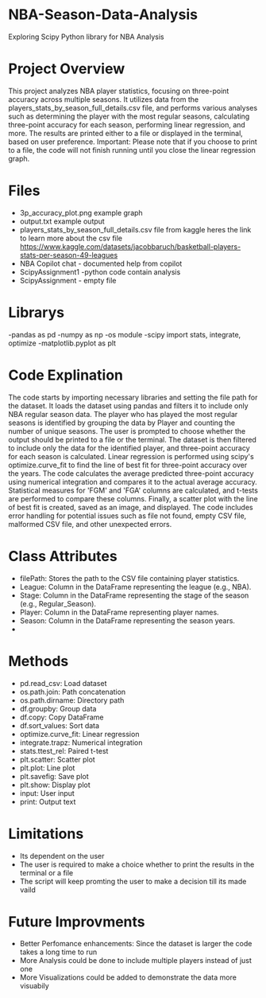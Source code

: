 # NBA-Season-Data-Analysis
Exploring Scipy Python library for NBA Analysis

# Project Overview 
This project analyzes NBA player statistics, focusing on three-point accuracy across multiple seasons. It utilizes data from the players_stats_by_season_full_details.csv file, and performs various analyses such as determining the player with the most regular seasons, calculating three-point accuracy for each season, performing linear regression, and more. The results are printed either to a file or displayed in the terminal, based on user preference. Important: Please note that if you choose to print to a file, the code will not finish running until you close the linear regression graph.


# Files 
- 3p_accuracy_plot.png example graph
- output.txt example output
- players_stats_by_season_full_details.csv file from kaggle heres the link to learn more about the csv file https://www.kaggle.com/datasets/jacobbaruch/basketball-players-stats-per-season-49-leagues
- NBA Copilot chat - documented help from copilot
- ScipyAssignment1 -python code contain analysis
- ScipyAssignment - empty file  

# Librarys
-pandas as pd 
-numpy as np
-os module 
-scipy import stats, integrate, optimize 
-matplotlib.pyplot as plt 


# Code Explination
The code starts by importing necessary libraries and setting the file path for the dataset. It loads the dataset using pandas and filters it to include only NBA regular season data. The player who has played the most regular seasons is identified by grouping the data by Player and counting the number of unique seasons. The user is prompted to choose whether the output should be printed to a file or the terminal. The dataset is then filtered to include only the data for the identified player, and three-point accuracy for each season is calculated. Linear regression is performed using scipy's optimize.curve_fit to find the line of best fit for three-point accuracy over the years. The code calculates the average predicted three-point accuracy using numerical integration and compares it to the actual average accuracy. Statistical measures for 'FGM' and 'FGA' columns are calculated, and t-tests are performed to compare these columns. Finally, a scatter plot with the line of best fit is created, saved as an image, and displayed. The code includes error handling for potential issues such as file not found, empty CSV file, malformed CSV file, and other unexpected errors.


# Class Attributes
- filePath: Stores the path to the CSV file containing player statistics.
- League: Column in the DataFrame representing the league (e.g., NBA).
- Stage: Column in the DataFrame representing the stage of the season (e.g., Regular_Season).
- Player: Column in the DataFrame representing player names.
- Season: Column in the DataFrame representing the season years.
- 
# Methods 
- pd.read_csv: Load dataset
- os.path.join: Path concatenation
- os.path.dirname: Directory path
- df.groupby: Group data
- df.copy: Copy DataFrame
- df.sort_values: Sort data
- optimize.curve_fit: Linear regression
- integrate.trapz: Numerical integration
- stats.ttest_rel: Paired t-test
- plt.scatter: Scatter plot
- plt.plot: Line plot
- plt.savefig: Save plot
- plt.show: Display plot
- input: User input
- print: Output text

 

# Limitations 
- Its dependent on the user
- The user is required to make a choice whether to print the results in the terminal or a file
- The script will keep promting the user to make a decision till its made vaild 

# Future Improvments 
- Better Perfomance enhancements:  Since the dataset is larger the code takes a long time to run
- More Analysis could be done to include multiple players instead of just one
- More Visualizations could be added to demonstrate the data more visuabily 
